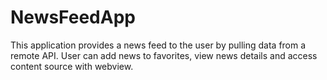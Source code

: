 # NewsFeedApp

This application provides a news feed to the user by pulling data from a remote API. User can add news to favorites, view news details and access content source with webview.